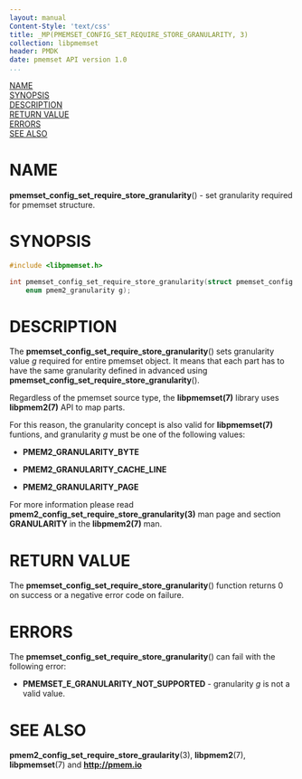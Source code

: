 ```yaml
---
layout: manual
Content-Style: 'text/css'
title: _MP(PMEMSET_CONFIG_SET_REQUIRE_STORE_GRANULARITY, 3)
collection: libpmemset
header: PMDK
date: pmemset API version 1.0
...
```


[comment]: <> (SPDX-License-Identifier: BSD-3-Clause)
[comment]: <> (Copyright 2020, Intel Corporation)

[comment]: <> (pmemset_config_set_require_store_granularity.3 -- man page for pmemset_config_set_require_store_granularity)

[NAME](#name)<br />
[SYNOPSIS](#synopsis)<br />
[DESCRIPTION](#description)<br />
[RETURN VALUE](#return-value)<br />
[ERRORS](#errors)<br />
[SEE ALSO](#see-also)<br />

# NAME #

**pmemset_config_set_require_store_granularity**() - set granularity required for pmemset structure.

# SYNOPSIS #

```c
#include <libpmemset.h>

int pmemset_config_set_require_store_granularity(struct pmemset_config *cfg,
	enum pmem2_granularity g);
```

# DESCRIPTION #

The **pmemset_config_set_require_store_granularity**() sets granularity value *g* required for entire pmemset object.
It means that each part has to have the same granularity defined in advanced using **pmemset_config_set_require_store_granularity**().

Regardless of the pmemset source type, the **libpmemset(7)** library uses **libpmem2(7)** API to map parts.

For this reason, the granularity concept is also valid for **libpmemset(7)** funtions, and
granularity *g* must be one of the following values:

 * **PMEM2_GRANULARITY_BYTE**

 * **PMEM2_GRANULARITY_CACHE_LINE**

 * **PMEM2_GRANULARITY_PAGE**

For more information please read **pmem2_config_set_require_store_granularity(3)** man page
and section **GRANULARITY** in the **libpmem2(7)** man.

# RETURN VALUE

The **pmemset_config_set_require_store_granularity**() function returns 0 on success or a negative error code on failure.

# ERRORS #

The **pmemset_config_set_require_store_granularity**() can fail with the following error:

* **PMEMSET_E_GRANULARITY_NOT_SUPPORTED** - granularity *g* is not a valid value.

# SEE ALSO #

**pmem2_config_set_require_store_graularity**(3), **libpmem2**(7),
**libpmemset**(7) and **<http://pmem.io>**
